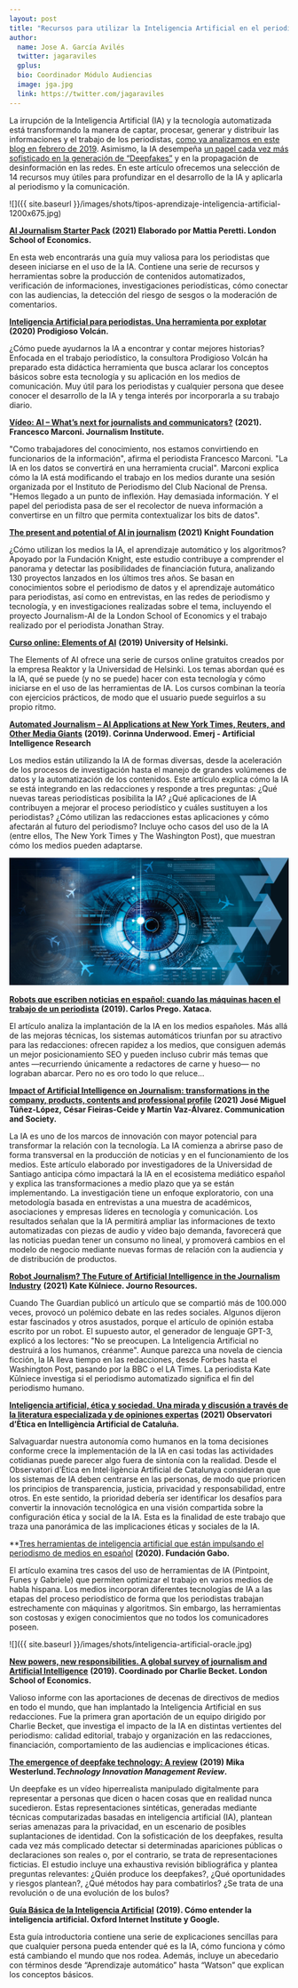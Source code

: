 ```yaml
---
layout: post
title: "Recursos para utilizar la Inteligencia Artificial en el periodismo "
author:
  name: Jose A. García Avilés
  twitter: jagaraviles
  gplus:  
  bio: Coordinador Módulo Audiencias
  image: jga.jpg
  link: https://twitter.com/jagaraviles
---
```

La irrupción de la Inteligencia Artificial (IA) y la tecnología automatizada está transformando la manera de captar, procesar, generar y distribuir las informaciones y el trabajo de los periodistas, [como ya analizamos en este blog en febrero de 2019](https://mip.umh.es/blog/2019/11/02/el-impacto-de-la-inteligencia-artificial-en-el-periodismo/). Asimismo, la IA desempeña [un papel cada vez más sofisticado en la generación de “Deepfakes”](https://mip.umh.es/blog/2019/12/01/deepfakes-c%C3%B3mo-los-medios-combaten-la-desinformaci%C3%B3n-m%C3%A1s-sofisticada/) y en la propagación de desinformación en las redes. En este artículo ofrecemos una selección de 14 recursos muy útiles para profundizar en el desarrollo de la IA y aplicarla al periodismo y la comunicación.

![]({{ site.baseurl }}/images/shots/tipos-aprendizaje-inteligencia-artificial-1200x675.jpg)

**[AI Journalism Starter Pack](https://www.lse.ac.uk/media-and-communications/polis/JournalismAI/Starter-Pack)** **(2021) Elaborado por Mattia Peretti. London School of Economics.**

En esta web encontrarás una guía muy valiosa para los periodistas que deseen iniciarse en el uso de la IA. Contiene una serie de recursos y herramientas sobre la producción de contenidos automatizados, verificación de informaciones, investigaciones periodísticas, cómo conectar con las audiencias, la detección del riesgo de sesgos o la moderación de comentarios.

**[Inteligencia Artificial para periodistas. Una herramienta por explotar](https://www.prodigiosovolcan.com/sismogramas/ia-periodistas/)** **(2020) Prodigioso Volcán.**

¿Cómo puede ayudarnos la IA a encontrar y contar mejores historias?  Enfocada en el trabajo periodístico, la consultora Prodigioso Volcán ha preparado esta didáctica herramienta que busca aclarar los conceptos básicos sobre esta tecnología y su aplicación en los medios de comunicación. Muy útil para los periodistas y cualquier persona que desee conocer el desarrollo de la IA y tenga interés por incorporarla a su trabajo diario.

**[Vídeo: AI – What’s next for journalists and communicators?](https://www.pressclubinstitute.org/event/ai-whats-next-for-journalists-and-communicators/)** **(2021). Francesco Marconi. Journalism Institute.**

"Como trabajadores del conocimiento, nos estamos convirtiendo en funcionarios de la información", afirma el periodista Francesco Marconi. "La IA en los datos se convertirá en una herramienta crucial". Marconi explica cómo la IA está modificando el trabajo en los medios durante una sesión organizada por el Instituto de Periodismo del Club Nacional de Prensa. "Hemos llegado a un punto de inflexión. Hay demasiada información. Y el papel del periodista pasa de ser el recolector de nueva información a convertirse en un filtro que permita contextualizar los bits de datos".

**[The present and potential of AI in journalism](https://knightfoundation.org/articles/the-present-and-potential-of-ai-in-journalism/) (2021) Knight Foundation**

¿Cómo utilizan los medios la IA, el aprendizaje automático y los algoritmos? Apoyado por la Fundación Knight, este estudio contribuye a comprender el panorama y detectar las posibilidades de financiación futura, analizando 130 proyectos lanzados en los últimos tres años. Se basan en conocimientos sobre el periodismo de datos y el aprendizaje automático para periodistas, así como en entrevistas, en las redes de periodismo y tecnología, y en investigaciones realizadas sobre el tema, incluyendo el proyecto Journalism-AI de la London School of Economics y el trabajo realizado por el periodista Jonathan Stray.

**[Curso online: Elements of AI](https://course.elementsofai.com/)** **(2019) University of Helsinki.**

The Elements of AI ofrece una serie de cursos online gratuitos creados por la empresa Reaktor y la Universidad de Helsinki. Los temas abordan qué es la IA, qué se puede (y no se puede) hacer con esta tecnología y cómo iniciarse en el uso de las herramientas de IA. Los cursos combinan la teoría con ejercicios prácticos, de modo que el usuario puede seguirlos a su propio ritmo.

**[Automated Journalism – AI Applications at New York Times, Reuters, and Other Media Giants](https://emerj.com/ai-sector-overviews/automated-journalism-applications/)** **(2019). Corinna Underwood. Emerj - Artificial Intelligence Research**

Los medios están utilizando la IA de formas diversas, desde la aceleración de los procesos de investigación hasta el manejo de grandes volúmenes de datos y la automatización de los contenidos. Este artículo explica cómo la IA se está integrando en las redacciones y responde a tres preguntas: ¿Qué nuevas tareas periodísticas posibilita la IA? ¿Qué aplicaciones de IA contribuyen a mejorar el proceso periodístico y cuáles sustituyen a los periodistas? ¿Cómo utilizan las redacciones estas aplicaciones y cómo afectarán al futuro del periodismo? Incluye ocho casos del uso de la IA (entre ellos, The New York Times y The Washington Post), que muestran cómo los medios pueden adaptarse.

![](/images/shots/inteligencia-artificial-5.jpg)

**[Robots que escriben noticias en español: cuando las máquinas hacen el trabajo de un periodista](https://www.xataka.com/robotica-e-ia/robots-que-escriben-noticias-espanol-maquinas-nuevas-herederas-larra)** **(2019). Carlos Prego. Xataca.**

El artículo analiza la implantación de la IA en los medios españoles. Más allá de las mejoras técnicas, los sistemas automáticos triunfan por su atractivo para las redacciones: ofrecen rapidez a los medios, que consiguen además un mejor posicionamiento SEO y pueden incluso cubrir más temas que antes —recurriendo únicamente a redactores de carne y hueso— no lograban abarcar. Pero no es oro todo lo que reluce…

**[Impact of Artificial Intelligence on Journalism: transformations in the company, products, contents and professional profile](https://revistas.unav.edu/index.php/communication-and-society/article/view/39878)** **(2021) José Miguel Túñez-López, César Fieiras-Ceide y Martín Vaz-Álvarez. Communication and Society.**

La IA es uno de los marcos de innovación con mayor potencial para transformar la relación con la tecnología. La IA comienza a abrirse paso de forma transversal en la producción de noticias y en el funcionamiento de los medios. Este artículo elaborado por investigadores de la Universidad de Santiago anticipa cómo impactará la IA en el ecosistema mediático español y explica las transformaciones a medio plazo que ya se están implementando. La investigación tiene un enfoque exploratorio, con una metodología basada en entrevistas a una muestra de académicos, asociaciones y empresas líderes en tecnología y comunicación. Los resultados señalan que la IA permitirá ampliar las informaciones de texto automatizadas con piezas de audio y vídeo bajo demanda, favorecerá que las noticias puedan tener un consumo no lineal, y promoverá cambios en el modelo de negocio mediante nuevas formas de relación con la audiencia y de distribución de productos.

**[Robot Journalism? The Future of Artificial Intelligence in the Journalism Industry](https://www.journoresources.org.uk/robot-journalists-ai-journalism-future/)** **(2021) Kate Kūlniece. Journo Resources.**

Cuando The Guardian publicó un artículo que se compartió más de 100.000 veces, provocó un polémico debate en las redes sociales. Algunos dijeron estar fascinados y otros asustados, porque el artículo de opinión estaba escrito por un robot. El supuesto autor, el generador de lenguaje GPT-3, explicó a los lectores: "No se preocupen. La Inteligencia Artificial no destruirá a los humanos, créanme". Aunque parezca una novela de ciencia ficción, la IA lleva tiempo en las redacciones, desde Forbes hasta el Washington Post, pasando por la BBC o el LA Times. La periodista Kate Kūlniece investiga si el periodismo automatizado significa el fin del periodismo humano.

**[Inteligencia artificial, ética y sociedad. Una mirada y discusión a través de la literatura especializada y de opiniones expertas](https://www.udg.edu/ca/Portals/57/OContent_Docs/Informe_OEIAC_2021_cast.pdf)** **(2021) Observatori d’Ètica en Intelligència Artificial de Cataluña.**

Salvaguardar nuestra autonomía como humanos en la toma decisiones conforme crece la implementación de la IA en casi todas las actividades cotidianas puede parecer algo fuera de sintonía con la realidad. Desde el Observatori d’Ètica en Intel·ligència Artificial de Catalunya consideran que los sistemas de IA deben centrarse en las personas, de modo que prioricen los principios de transparencia, justicia, privacidad y responsabilidad, entre otros. En este sentido, la prioridad debería ser identificar los desafíos para convertir la innovación tecnológica en una visión compartida sobre la configuración ética y social de la IA. Esta es la finalidad de este trabajo que traza una panorámica de las implicaciones éticas y sociales de la IA.

**[Tres herramientas de inteligencia artificial que están impulsando el periodismo de medios en español](https://fundaciongabo.org/es/blog/laboratorios-periodismo-innovador/tres-herramientas-de-inteligencia-artificial-que-estan) **(2020). Fundación Gabo.**


El artículo examina tres casos del uso de herramientas de IA (Pintpoint, Funes y Gabriele) que permiten optimizar el trabajo en varios medios de habla hispana. Los medios incorporan diferentes tecnologías de IA a las etapas del proceso periodístico de forma que los periodistas trabajan estrechamente con máquinas y algoritmos. Sin embargo, las herramientas son costosas y exigen conocimientos que no todos los comunicadores poseen.

![]({{ site.baseurl }}/images/shots/inteligencia-artificial-oracle.jpg)

**[New powers, new responsibilities. A global survey of journalism and Artificial Intelligence](https://blogs.lse.ac.uk/polis/2019/11/18/new-powers-new-responsibilities/)** **(2019). Coordinado por Charlie Becket. London School of Economics.**

Valioso informe con las aportaciones de decenas de directivos de medios en todo el mundo, que han implantado la Inteligencia Artificial en sus redacciones. Fue la primera gran aportación de un equipo dirigido por Charlie Becket, que investiga el impacto de la IA en distintas vertientes del periodismo: calidad editorial, trabajo y organización en las redacciones, financiación, comportamiento de las audiencias e implicaciones éticas.

**[The emergence of deepfake technology: A review](https://timreview.ca/article/1282)** **(2019) Mika Westerlund.*Technology Innovation Management Review*.**

Un deepfake es un vídeo hiperrealista manipulado digitalmente para representar a personas que dicen o hacen cosas que en realidad nunca sucedieron. Estas representaciones sintéticas, generadas mediante técnicas computarizadas basadas en inteligencia artificial (IA), plantean serias amenazas para la privacidad, en un escenario de posibles suplantaciones de identidad. Con la sofisticación de los deepfakes, resulta cada vez más complicado detectar si determinadas apariciones públicas o declaraciones son reales o, por el contrario, se trata de representaciones ficticias. El estudio incluye una exhaustiva revisión bibliográfica y plantea preguntas relevantes: ¿Quién produce los deepfakes?, ¿Qué oportunidades y riesgos plantean?, ¿Qué métodos hay para combatirlos? ¿Se trata de una revolución o de una evolución de los bulos?

**[Guía Básica de la Inteligencia Artificial](https://atozofai.withgoogle.com/intl/es/)** **(2019). Cómo entender la inteligencia artificial. Oxford Internet Institute y Google.**

Esta guía introductoria contiene una serie de explicaciones sencillas para que cualquier persona pueda entender qué es la IA, cómo funciona y cómo está cambiando el mundo que nos rodea. Además, incluye un abecedario con términos desde “Aprendizaje automático” hasta “Watson” que explican los conceptos básicos.